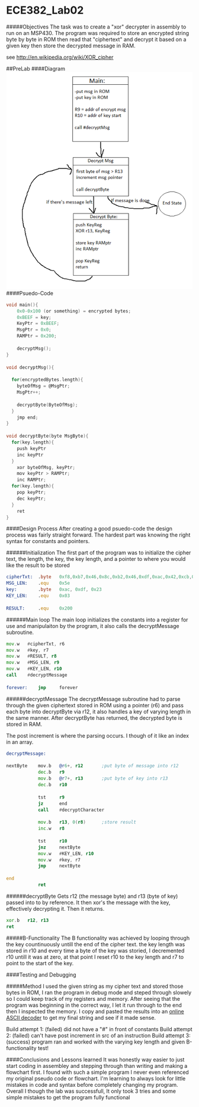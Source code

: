 ECE382_Lab02
============
#####Objectives
The task was to create a "xor" decrypter in assembly to run on an MSP430. The program was required to store an encrypted string byte by byte in ROM then read that "ciphertext" and decrypt it based on a given key then store the decrypted message in RAM. 

see http://en.wikipedia.org/wiki/XOR_cipher

##PreLab
####Diagram
![alt tag](https://raw.githubusercontent.com/EricWardner/ECE382_Lab02/master/lab2flow.png)
####Psuedo-Code
```C
void main(){
    0x0-0x100 (or something) = encrypted bytes;
    0xBEEF = key;
    KeyPtr = 0xBEEF;
    MsgPtr = 0x0;
    RAMPtr = 0x200;

    decryptMsg();
}

void decryptMsg(){

  for(encryptedBytes.length){
    byteOfMsg = @MsgPtr;
    MsgPtr++;
    
    decryptByte(ByteOfMsg);
  }
    jmp end;
}

void decryptByte(byte MsgByte){
  for(key.length){  
    push keyPtr
    inc keyPtr
  }
    xor byteOfMsg, keyPtr;
    mov keyPtr > RAMPtr;
    inc RAMPtr;
  for(key.length){
    pop keyPtr;
    dec keyPtr;
  }
    ret
}
```
####Design Process
After creating a good psuedo-code the design process was fairly straight forward. The hardest part was knowing the right syntax for constants and pointers. 

######Initialization
The first part of the program was to initialize the cipher text, the length, the key, the key length, and a pointer to where you would like the result to be stored

```asm
cipherTxt:	.byte	0xf8,0xb7,0x46,0x8c,0xb2,0x46,0xdf,0xac,0x42,0xcb,0xba,0x03,0xc7,0xba,0x5a,0x8c,0xb3,0x46,0xc2,0xb8,0x57,0xc4,0xff,0x4a,0xdf,0xff,0x12,0x9a,0xff,0x41,0xc5,0xab,0x50,0x82,0xff,0x03,0xe5,0xab,0x03,0xc3,0xb1,0x4f,0xd5,0xff,0x40,0xc3,0xb1,0x57,0xcd,0xb6,0x4d,0xdf,0xff,0x4f,0xc9,0xab,0x57,0xc9,0xad,0x50,0x80,0xff,0x53,0xc9,0xad,0x4a,0xc3,0xbb,0x50,0x80,0xff,0x42,0xc2,0xbb,0x03,0xdf,0xaf,0x42,0xcf,0xba,0x50,0x8f
MSG_LEN:	.equ	0x5e
key:		.byte	0xac, 0xdf, 0x23
KEY_LEN:	.equ	0x03

RESULT:		.equ	0x200
```
######Main loop
The main loop initializes the constants into a register for use and manipulaiton by the program, it also calls the decryptMessage subroutine.
```asm
mov.w	#cipherTxt, r6
mov.w	#key, r7
mov.w	#RESULT, r8
mov.w	#MSG_LEN, r9
mov.w	#KEY_LEN, r10
call    #decryptMessage

forever:    jmp     forever
```
######decryptMessage
The decryptMessage subroutine had to parse through the given ciphertext stored in ROM using a pointer (r6) and pass each byte into decryptByte via r12, it also handles a key of varying length in the same manner. After decryptByte has returned, the decrypted byte is stored in RAM. 

The post increment is where the parsing occurs. I though of it like an index in an array.

```asm
decryptMessage:

nextByte	mov.b	@r6+, r12		;put byte of message into r12
			dec.b	r9
			mov.b	@r7+, r13		;put byte of key into r13
			dec.b	r10

			tst		r9
			jz		end
			call	#decryptCharacter

			mov.b	r13, 0(r8)		;store result
			inc.w	r8

			tst		r10
			jnz		nextByte
			mov.w	#KEY_LEN, r10
			mov.w	#key, r7
			jmp		nextByte

end
            ret
```
######decryptByte
Gets r12 (the message byte) and r13 (byte of key) passed into to by reference. It then xor's the message with the key, effectively decrypting it. Then it returns.
```asm
xor.b	r12, r13
ret
```
#####B-Functionality
The B functionality was achieved by looping through the key countinuously untill the end of the cipher text. the key length was stored in r10 and every time a byte of the key was storied, I decremented r10 untill it was at zero, at that point I reset r10 to the key length and r7 to point to the start of the key.

####Testing and Debugging

#####Method
I used the given string as my cipher text and stored those bytes in ROM, I ran the program in debug mode and steped through slowely so I could keep track of my registers and memory. After seeing that the program was beginning in the correct way, I let it run through to the end then I inspected the memory. I copy and pasted the results into an [online ASCII decoder](http://www.paulschou.com/tools/xlate/binary22.php) to get my final string and see if it made sense.

Build attempt 1: (failed) did not have a "#" in front of constants
Build attempt 2: (failed) can't have post increment in src of an instruction
Build attempt 3: (success) program ran and worked with the varying key length and given B-functionality test!

####Conclusions and Lessons learned
It was honestly way easier to just start coding in assembley and stepping through than writing and making a flowchart first. I found with such a simple program I never even referenced my original pseudo code or flowchart. I'm learning to always look for little mistakes in code and syntax before completely changing my program. Overall I though the lab was successfull, It only took 3 tries and some simple mistakes to get the program fully functional
